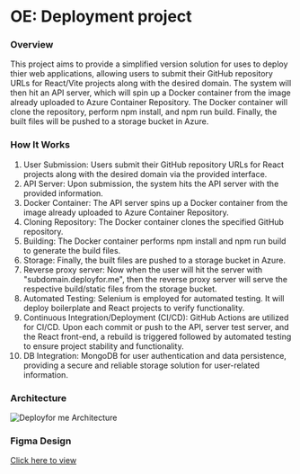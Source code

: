 # OE: Deployment project

### Overview

This project aims to provide a simplified version solution for uses to deploy thier web applications, allowing users to submit their GitHub repository URLs for React/Vite projects along with the desired domain. The system will then hit an API server, which will spin up a Docker container from the image already uploaded to Azure Container Repository. The Docker container will clone the repository, perform npm install, and npm run build. Finally, the built files will be pushed to a storage bucket in Azure.

### How It Works

1. User Submission: Users submit their GitHub repository URLs for React projects along with the desired domain via the provided interface.
2. API Server: Upon submission, the system hits the API server with the provided information.
3. Docker Container: The API server spins up a Docker container from the image already uploaded to Azure Container Repository.
4. Cloning Repository: The Docker container clones the specified GitHub repository.
5. Building: The Docker container performs npm install and npm run build to generate the build files.
6. Storage: Finally, the built files are pushed to a storage bucket in Azure.
7. Reverse proxy server: Now when the user will hit the server with "subdomain.deployfor.me", then the reverse proxy server will serve the respective build/static files from the storage bucket.
8. Automated Testing: Selenium is employed for automated testing. It will deploy boilerplate and React projects to verify functionality.
9. Continuous Integration/Deployment (CI/CD): GitHub Actions are utilized for CI/CD. Upon each commit or push to the API, server test server, and the React front-end, a rebuild is triggered followed by automated testing to ensure project stability and functionality.
10. DB Integration: MongoDB for user authentication and data persistence, providing a secure and reliable storage solution for user-related information.


### Architecture
 ![Deployfor me Architecture](https://github.com/Ganeshshinde-2003/OE-Vercel-Project/assets/96219910/0821c07c-8bbe-41a9-a92d-e32f56f287a7)

### Figma Design
[Click here to view](https://www.figma.com/file/U5ASL9F0MakVyns28J5y5r/OE-Project)
